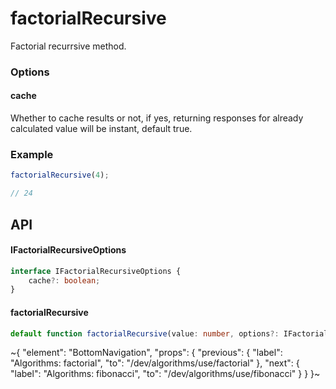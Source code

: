 
# factorialRecursive

Factorial recurrsive method.

### Options

#### cache

Whether to cache results or not, if yes, returning responses for already calculated value will be instant, default true.

### Example

```ts
factorialRecursive(4);

// 24
```

## API

#### IFactorialRecursiveOptions

```ts
interface IFactorialRecursiveOptions {
    cache?: boolean;
}
```

#### factorialRecursive

```ts
default function factorialRecursive(value: number, options?: IFactorialRecursiveOptions): number;
```


~{
  "element": "BottomNavigation",
  "props": {
    "previous": {
      "label": "Algorithms: factorial",
      "to": "/dev/algorithms/use/factorial"
    },
    "next": {
      "label": "Algorithms: fibonacci",
      "to": "/dev/algorithms/use/fibonacci"
    }
  }
}~
